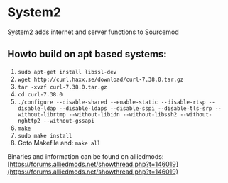 System2
=======

System2 adds internet and server functions to Sourcemod

## Howto build on apt based systems: ##

1. `sudo apt-get install libssl-dev`
2. `wget http://curl.haxx.se/download/curl-7.38.0.tar.gz`
3. `tar -xvzf curl-7.38.0.tar.gz`
4. `cd curl-7.38.0`
5. `./configure --disable-shared --enable-static --disable-rtsp --disable-ldap --disable-ldaps --disable-sspi --disable-tls-srp --without-librtmp --without-libidn --without-libssh2 --without-nghttp2 --without-gssapi`
6. `make`
7. `sudo make install`
8. Goto Makefile and: `make all`


Binaries and information can be found on alliedmods: [https://forums.alliedmods.net/showthread.php?t=146019](https://forums.alliedmods.net/showthread.php?t=146019)
